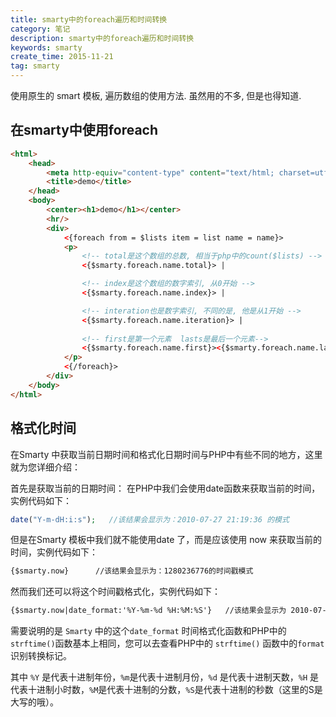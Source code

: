 ```yaml
---
title: smarty中的foreach遍历和时间转换
category: 笔记
description: smarty中的foreach遍历和时间转换
keywords: smarty
create_time: 2015-11-21
tag: smarty
---
```


使用原生的 smart 模板, 遍历数组的使用方法. 虽然用的不多, 但是也得知道.

## 在smarty中使用foreach

```html
<html>
    <head>
        <meta http-equiv="content-type" content="text/html; charset=utf-8">
        <title>demo</title>
    </head>
    <body>
     	<center><h1>demo</h1></center>
     	<hr/>
        <div>
            <{foreach from = $lists item = list name = name}>
            <p>
                <!-- total是这个数组的总数, 相当于php中的count($lists) -->
                <{$smarty.foreach.name.total}> | 

                <!-- index是这个数组的数字索引, 从0开始 -->
                <{$smarty.foreach.name.index}> | 

                <!-- interation也是数字索引, 不同的是, 他是从1开始 -->
                <{$smarty.foreach.name.iteration}> | 
                
                <!-- first是第一个元素  lasts是最后一个元素-->
                <{$smarty.foreach.name.first}><{$smarty.foreach.name.last}>
            </p>
            <{/foreach}>
        </div>
    </body>
</html>
```

## 格式化时间

在Smarty 中获取当前日期时间和格式化日期时间与PHP中有些不同的地方，这里就为您详细介绍：

首先是获取当前的日期时间：
在PHP中我们会使用date函数来获取当前的时间，实例代码如下：

```php
date("Y-m-dH:i:s");   //该结果会显示为：2010-07-27 21:19:36 的模式
```

但是在Smarty 模板中我们就不能使用date 了，而是应该使用 now 来获取当前的时间，实例代码如下：

```html
{$smarty.now}      //该结果会显示为：1280236776的时间戳模式
```

然而我们还可以将这个时间戳格式化，实例代码如下：

```html
{$smarty.now|date_format:'%Y-%m-%d %H:%M:%S'}   //该结果会显示为 2010-07-27 21:19:36 的时间模式
```

需要说明的是 `Smarty` 中的这个`date_format` 时间格式化函数和PHP中的 `strftime()`函数基本上相同，您可以去查看PHP中的 `strftime()` 函数中的`format` 识别转换标记。

其中 `%Y` 是代表十进制年份，`%m`是代表十进制月份，`%d` 是代表十进制天数，`%H` 是代表十进制小时数，`%M`是代表十进制的分数，`%S`是代表十进制的秒数（这里的S是大写的哦）。  



